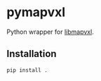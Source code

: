 # pymapvxl

Python wrapper for [libmapvxl](https://github.com/SpadesX/libmapvxl).

## Installation

```
pip install .
```
